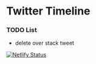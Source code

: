 # Twitter Timeline

### TODO List

- delete over stack tweet

[![Netlify Status](https://api.netlify.com/api/v1/badges/05c56ad8-83b2-4464-b624-e87c3cb2c02c/deploy-status)](https://app.netlify.com/sites/awesome-banach-757720/deploys)
